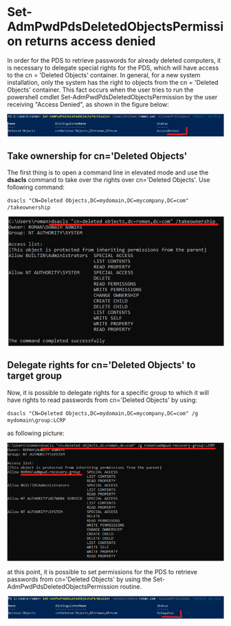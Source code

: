 # Set-AdmPwdPdsDeletedObjectsPermission returns access denied
In order for the PDS to retrieve passwords for already deleted computers, it is necessary to delegate special rights for the PDS, which will have access to the cn = 'Deleted Objects' container.
In general, for a new system installation, only the system has the right to objects from the cn = 'Deleted Objects' container. This fact occurs when the user tries to run the powershell cmdlet Set-AdmPwdPdsDeletedObjectsPermission by the user receiving "Access Denied", as shown in the figure below:

![Access denied for cn='Deleted Objects'](/images/PDS/Deleted-Objects-Access-Denied.png)

## Take ownership for cn='Deleted Objects'
The first thing is to open a command line in elevated mode and use the **dsacls** command to take over the rights over cn='Deleted Objects'.
Use following command: 
```command
dsacls "CN=Deleted Objects,DC=mydomain,DC=mycompany,DC=com" /takeownership
```

![](/images/PDS/Deleted-Objects-Takeownership.png)

## Delegate rights for cn='Deleted Objects' to target group
Now, it is possible to delegate rights for a specific group to which it will have rights to read passwords from cn='Deleted Objects' by using: 

```command
dsacls "CN=Deleted Objects,DC=mydomain,DC=mycompany,DC=com" /g mydomain\group:LCRP 
``` 

as following picture:

![](/images/PDS/Deleted-Objects-Takeownership-Group.png)

at this point, it is possible to set permissions for the PDS to retrieve passwords from cn='Deleted Objects' by using the Set-AdmPwdPdsDeletedObjectsPermission routine.

![](/images/PDS/Deleted-Objects-Delegated.png)
